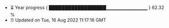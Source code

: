 - ⏳ Year progress { ██████████████████▁▁▁▁▁▁▁▁▁▁▁▁ } 62.32 %
- ⏰ Updated on Tue, 16 Aug 2022 11:17:16 GMT

